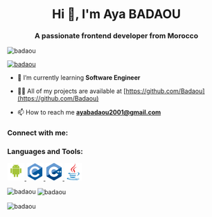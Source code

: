 <h1 align="center">Hi 👋, I'm Aya BADAOU</h1>
<h3 align="center">A passionate frontend developer from Morocco</h3>

<p align="left"> <img src="https://komarev.com/ghpvc/?username=badaou&label=Profile%20views&color=0e75b6&style=flat" alt="badaou" /> </p>

<p align="left"> <a href="https://github.com/ryo-ma/github-profile-trophy"><img src="https://github-profile-trophy.vercel.app/?username=badaou" alt="badaou" /></a> </p>

- 🌱 I’m currently learning **Software Engineer**

- 👨‍💻 All of my projects are available at [https://github.com/Badaou](https://github.com/Badaou)

- 📫 How to reach me **ayabadaou2001@gmail.com**

<h3 align="left">Connect with me:</h3>
<p align="left">
</p>

<h3 align="left">Languages and Tools:</h3>
<p align="left"> <a href="https://developer.android.com" target="_blank" rel="noreferrer"> <img src="https://raw.githubusercontent.com/devicons/devicon/master/icons/android/android-original-wordmark.svg" alt="android" width="40" height="40"/> </a> <a href="https://www.cprogramming.com/" target="_blank" rel="noreferrer"> <img src="https://raw.githubusercontent.com/devicons/devicon/master/icons/c/c-original.svg" alt="c" width="40" height="40"/> </a> <a href="https://www.w3schools.com/cpp/" target="_blank" rel="noreferrer"> <img src="https://raw.githubusercontent.com/devicons/devicon/master/icons/cplusplus/cplusplus-original.svg" alt="cplusplus" width="40" height="40"/> </a> <a href="https://www.java.com" target="_blank" rel="noreferrer"> <img src="https://raw.githubusercontent.com/devicons/devicon/master/icons/java/java-original.svg" alt="java" width="40" height="40"/> </a> </p>

<p><img align="left" src="https://github-readme-stats.vercel.app/api/top-langs?username=badaou&show_icons=true&locale=en&layout=compact" alt="badaou" /></p>

<p>&nbsp;<img align="center" src="https://github-readme-stats.vercel.app/api?username=badaou&show_icons=true&locale=en" alt="badaou" /></p>

<p><img align="center" src="https://github-readme-streak-stats.herokuapp.com/?user=badaou&" alt="badaou" /></p>

